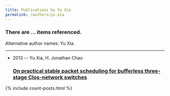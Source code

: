 ```yaml
---
title: Publications by Yu Xia
permalink: /authors/yu-xia
---
```


<h3 id="number-posts">There are ... items referenced.</h3>
<p id='info-authors'>Alternative author names: Yu Xia.</p>
<hr />
<ul class="post-list">
<li><span class='post-meta'>2013 -- Yu Xia, H. Jonathan Chao</span><h3><a class='post-link' href="{{ site.baseurl }}/on-practical-stable-packet-scheduling-for-bufferless-three-stage-clos-network-switches">On practical stable packet scheduling for bufferless three-stage Clos-network switches</a></h3></li>

</ul>
{% include count-posts.html %}
